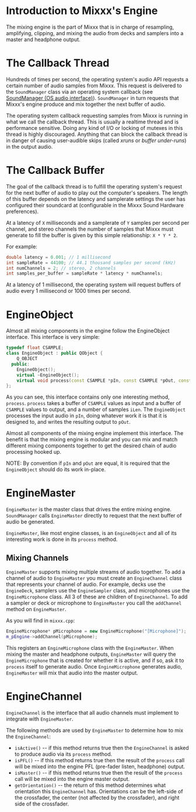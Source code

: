 # Introduction to Mixxx's Engine

The mixing engine is the part of Mixxx that is in charge of resampling,
amplifying, clipping, and mixing the audio from decks and samplers into
a master and headphone output.

# The Callback Thread

Hundreds of times per second, the operating system's audio API requests
a certain number of audio samples from Mixxx. This request is delivered
to the `SoundManager` class via an operating system callback (see
[SoundManager (OS audio interface)](developer_guide_soundmanager)).
`SoundManager` in turn requests that Mixxx's engine produce and mix
together the next buffer of audio.

The operating system callback requesting samples from Mixxx is running
in what we call the callback thread. This is usually a realtime thread
and is performance sensitive. Doing any kind of I/O or locking of
mutexes in this thread is highly discouraged. Anything that can block
the callback thread is in danger of causing user-audible skips (called
*xruns* or *buffer under-runs*) in the output audio.

# The Callback Buffer

The goal of the callback thread is to fulfill the operating system's
request for the next buffer of audio to play out the computer's
speakers. The length of this buffer depends on the latency and
samplerate settings the user has configured their soundcard at
(configurable in the Mixxx Sound Hardware preferences).

At a latency of `X` milliseconds and a samplerate of `Y` samples per
second per channel, and stereo channels the number of samples that Mixxx
must generate to fill the buffer is given by this simple relationship:
`X * Y * 2`.

For example:

``` c++
double latency = 0.001; // 1 millisecond
int sampleRate = 44100; // 44.1 thousand samples per second (kHz)
int numChannels = 2; // stereo, 2 channels 
int samples_per_buffer = sampleRate * latency * numChannels;
```

At a latency of 1 millisecond, the operating system will request buffers
of audio every 1 millisecond or 1000 times per second.

# EngineObject

Almost all mixing components in the engine follow the EngineObject
interface. This interface is very simple:

``` c++
typedef float CSAMPLE;
class EngineObject : public QObject {                                                                                                                       
    Q_OBJECT                                                                                                                                                
  public:                                                                                                                                                     
    EngineObject();                                                                                                                                         
    virtual ~EngineObject();                                                                                                                                
    virtual void process(const CSAMPLE *pIn, const CSAMPLE *pOut, const int iLen) = 0;                                                                                                                                                                                                   
};
```

As you can see, this interface contains only one interesting method,
`process`. `process` takes a buffer of `CSAMPLE` values as input and a
buffer of `CSAMPLE` values to output, and a number of samples `iLen`.
The `EngineObject` processes the input audio in `pIn`, doing whatever
work it is that it is designed to, and writes the resulting output to
`pOut`.

Almost all components of the mixing engine implement this interface. The
benefit is that the mixing engine is modular and you can mix and match
different mixing components together to get the desired chain of audio
processing hooked up.

NOTE: By convention if `pIn` and `pOut` are equal, it is required that
the `EngineObject` should do its work in-place.

# EngineMaster

`EngineMaster` is the master class that drives the entire mixing engine.
`SoundManager` calls `EngineMaster` directly to request that the next
buffer of audio be generated.

`EngineMaster`, like most engine classes, is an `EngineObject` and all
of its interesting work is done in its `process` method.

## Mixing Channels

`EngineMaster` supports mixing multiple streams of audio together. To
add a channel of audio to `EngineMaster` you must create an
`EngineChannel` class that represents your channel of audio. For
example, decks use the `EngineDeck`, samplers use the `EngineSampler`
class, and microphones use the `EngineMicrophone` class. All 3 of these
are children of `EngineChannel`. To add a sampler or deck or microphone
to `EngineMaster` you call the `addChannel` method on `EngineMaster`.

As you will find in `mixxx.cpp`:

``` C++
EngineMicrophone* pMicrophone = new EngineMicrophone("[Microphone]"); 
m_pEngine->addChannel(pMicrophone);
```

This registers an `EngineMicrophone` class with the `EngineMaster`. When
mixing the master and headphone outputs, `EngineMaster` will query the
`EngineMicrophone` that is created for whether it is active, and if so,
ask it to `process` itself to generate audio. Once `EngineMicrophone`
generates audio, `EngineMaster` will mix that audio into the master
output.

# EngineChannel

`EngineChannel` is the interface that all audio channels must implement
to integrate with `EngineMaster`.

The following methods are used by `EngineMaster` to determine how to mix
the `EngineChannel`:

  - `isActive()` -- if this method returns true then the `EngineChannel`
    is asked to produce audio via its `process` method.
  - `isPFL()` -- if this method returns true then the result of the
    `process` call will be mixed into the engine PFL (pre-fader listen,
    headphone) output. 
  - `isMaster()` -- if this method returns true then the result of the
    `process` call will be mixed into the engine master output.
  - `getOrientation()` -- the return of this method determines what
    orientation this `EngineChannel` has. Orientations can be the
    left-side of the crossfader, the center (not affected by the
    crossfader), and right side of the crossfader.
